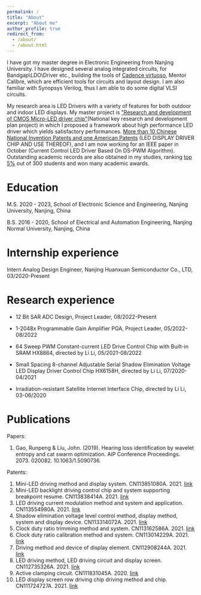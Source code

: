 ```yaml
---
permalink: /
title: "About"
excerpt: "About me"
author_profile: true
redirect_from: 
  - /about/
  - /about.html
---
```


I have got my master degree in Electronic Engineering from Nanjing University. I have designed several analog integrated circuits, for Bandgap\LDO\Driver etc., building the tools of [Cadence virtuoso](https://rppgao.github.io), Mentor Calibre, which are efficient tools for circuits and layout design. I am also familiar with Synopsys Verilog, thus I am able to do some digital VLSI circuits.

My research area is LED Drivers with a variety of features for both outdoor and indoor LED displays. My master project is ["Research and development of CMOS Micro-LED driver chip"](https://rppgao.github.io)(National key research and development plan project) in which I proposed a framework about high performance LED driver which yields satisfactory performances. [More than 10 Chinese National Invention Patents and one American Patents](https://rppgao.github.io) (LED DISPLAY DRIVER CHIP AND USE THEREOF), and I am now working for an IEEE paper in October (Current Control LED Driver Based On DS-PWM Algorithm). Outstanding academic records are also obtained in my studies, ranking [top 5%](https://rppgao.github.io) out of 300 students and won many academic awards.


Education
======
M.S. 2020 - 2023, School of Electronic Science and Engineering, Nanjing University, Nanjing, China

B.S. 2016 - 2020, School of Electrical and Automation Engineering, Nanjing Normal University, Nanjing, China


Internship experience
======
Intern Analog Design Engineer, Nanjing Huanxuan Semiconductor Co., LTD, 03/2020-Present


Research experience
======
* 12 Bit SAR ADC Design, Project Leader, 08/2022-Present 

* 1-2048x Programmable Gain Amplifier PGA, Project Leader, 05/2022-08/2022 

* 64 Sweep PWM Constant-current LED Drive Control Chip with Built-in SRAM HX8864, directed by Li Li, 05/2021-08/2022

* Small Spacing 8-channel Adjustable Serial Shadow Elimination Voltage LED Display Driver Control Chip HX6158H, directed by Li Li, 07/2020-04/2021

* Irradiation-resistant Satellite Internet Interface Chip, directed by Li Li, 03-06/2020


Publications
======
Papers:
1. Gao, Runpeng & Liu, John. (2019). Hearing loss identification by wavelet entropy and cat swarm optimization. AIP Conference Proceedings. 2073. 020082. 10.1063/1.5090736. 

Patents:
1. Mini-LED driving method and display system. CN113851080A. 2021. [link](https://globaldossier.uspto.gov/#/result/publication/CN/113851080/1)
2. Mini-LED backlight driving control chip and system supporting breakpoint resume. CN113838414A. 2021. [link](https://globaldossier.uspto.gov/#/result/publication/CN/113838414/1)
3. LED driving current modulation method and system and application. CN113554980A. 2021. [link](https://globaldossier.uspto.gov/#/result/publication/CN/113554980/1)
4. Shadow elimination voltage level control method, display method, system and display device. CN113314072A. 2021. [link](https://globaldossier.uspto.gov/#/result/publication/CN/113314072/1)
5. Clock duty ratio trimming method and system. CN113162586A. 2021. [link](https://globaldossier.uspto.gov/#/result/publication/CN/113162586/1)
6. Clock duty ratio calibration method and system. CN113014229A. 2021. [link](https://globaldossier.uspto.gov/#/result/publication/CN/113014229/1)
7. Driving method and device of display element. CN112908244A. 2021. [link](https://globaldossier.uspto.gov/#/result/publication/CN/112908244/1)
8. LED driving method, LED driving circuit and display screen. CN112735326A. 2021. [link](https://globaldossier.uspto.gov/#/result/publication/CN/112735326/1)
9. Active clamping circuit. CN111831045A. 2020. [link](https://globaldossier.uspto.gov/#/result/publication/CN/111831045/1)
10. LED display screen row driving chip driving method and chip. CN111724727A. 2021. [link](https://globaldossier.uspto.gov/#/result/publication/CN/111724727/1)
